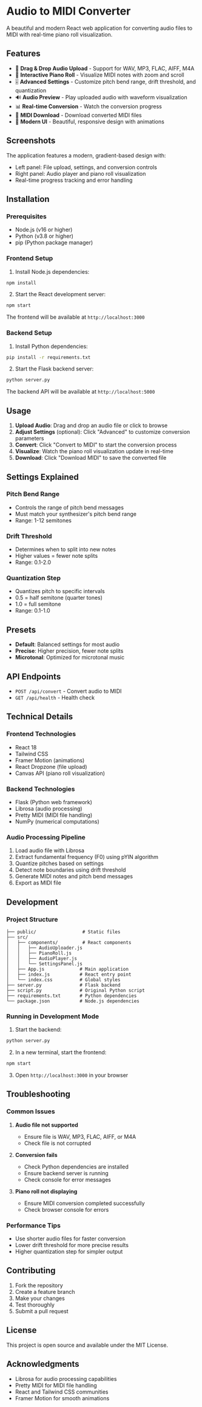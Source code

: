 # Audio to MIDI Converter

A beautiful and modern React web application for converting audio files to MIDI with real-time piano roll visualization.

## Features

- 🎵 **Drag & Drop Audio Upload** - Support for WAV, MP3, FLAC, AIFF, M4A
- 🎹 **Interactive Piano Roll** - Visualize MIDI notes with zoom and scroll
- 🎚️ **Advanced Settings** - Customize pitch bend range, drift threshold, and quantization
- 🔊 **Audio Preview** - Play uploaded audio with waveform visualization
- 📊 **Real-time Conversion** - Watch the conversion progress
- 💾 **MIDI Download** - Download converted MIDI files
- 🎨 **Modern UI** - Beautiful, responsive design with animations

## Screenshots

The application features a modern, gradient-based design with:
- Left panel: File upload, settings, and conversion controls
- Right panel: Audio player and piano roll visualization
- Real-time progress tracking and error handling

## Installation

### Prerequisites

- Node.js (v16 or higher)
- Python (v3.8 or higher)
- pip (Python package manager)

### Frontend Setup

1. Install Node.js dependencies:
```bash
npm install
```

2. Start the React development server:
```bash
npm start
```

The frontend will be available at `http://localhost:3000`

### Backend Setup

1. Install Python dependencies:
```bash
pip install -r requirements.txt
```

2. Start the Flask backend server:
```bash
python server.py
```

The backend API will be available at `http://localhost:5000`

## Usage

1. **Upload Audio**: Drag and drop an audio file or click to browse
2. **Adjust Settings** (optional): Click "Advanced" to customize conversion parameters
3. **Convert**: Click "Convert to MIDI" to start the conversion process
4. **Visualize**: Watch the piano roll visualization update in real-time
5. **Download**: Click "Download MIDI" to save the converted file

## Settings Explained

### Pitch Bend Range
- Controls the range of pitch bend messages
- Must match your synthesizer's pitch bend range
- Range: 1-12 semitones

### Drift Threshold
- Determines when to split into new notes
- Higher values = fewer note splits
- Range: 0.1-2.0

### Quantization Step
- Quantizes pitch to specific intervals
- 0.5 = half semitone (quarter tones)
- 1.0 = full semitone
- Range: 0.1-1.0

## Presets

- **Default**: Balanced settings for most audio
- **Precise**: Higher precision, fewer note splits
- **Microtonal**: Optimized for microtonal music

## API Endpoints

- `POST /api/convert` - Convert audio to MIDI
- `GET /api/health` - Health check

## Technical Details

### Frontend Technologies
- React 18
- Tailwind CSS
- Framer Motion (animations)
- React Dropzone (file upload)
- Canvas API (piano roll visualization)

### Backend Technologies
- Flask (Python web framework)
- Librosa (audio processing)
- Pretty MIDI (MIDI file handling)
- NumPy (numerical computations)

### Audio Processing Pipeline
1. Load audio file with Librosa
2. Extract fundamental frequency (F0) using pYIN algorithm
3. Quantize pitches based on settings
4. Detect note boundaries using drift threshold
5. Generate MIDI notes and pitch bend messages
6. Export as MIDI file

## Development

### Project Structure
```
├── public/                 # Static files
├── src/
│   ├── components/         # React components
│   │   ├── AudioUploader.js
│   │   ├── PianoRoll.js
│   │   ├── AudioPlayer.js
│   │   └── SettingsPanel.js
│   ├── App.js             # Main application
│   ├── index.js           # React entry point
│   └── index.css          # Global styles
├── server.py              # Flask backend
├── script.py              # Original Python script
├── requirements.txt       # Python dependencies
└── package.json           # Node.js dependencies
```

### Running in Development Mode

1. Start the backend:
```bash
python server.py
```

2. In a new terminal, start the frontend:
```bash
npm start
```

3. Open `http://localhost:3000` in your browser

## Troubleshooting

### Common Issues

1. **Audio file not supported**
   - Ensure file is WAV, MP3, FLAC, AIFF, or M4A
   - Check file is not corrupted

2. **Conversion fails**
   - Check Python dependencies are installed
   - Ensure backend server is running
   - Check console for error messages

3. **Piano roll not displaying**
   - Ensure MIDI conversion completed successfully
   - Check browser console for errors

### Performance Tips

- Use shorter audio files for faster conversion
- Lower drift threshold for more precise results
- Higher quantization step for simpler output

## Contributing

1. Fork the repository
2. Create a feature branch
3. Make your changes
4. Test thoroughly
5. Submit a pull request

## License

This project is open source and available under the MIT License.

## Acknowledgments

- Librosa for audio processing capabilities
- Pretty MIDI for MIDI file handling
- React and Tailwind CSS communities
- Framer Motion for smooth animations 